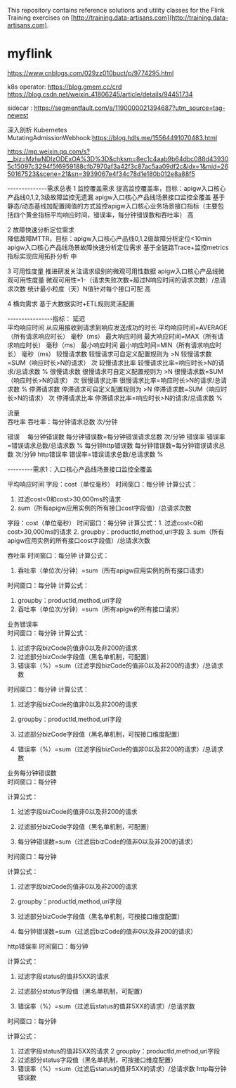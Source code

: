 This repository contains reference solutions and utility classes for the Flink Training exercises 
on [http://training.data-artisans.com](http://training.data-artisans.com).
# myflink


https://www.cnblogs.com/029zz010buct/p/9774295.html

k8s operator:
https://blog.gmem.cc/crd
https://blog.csdn.net/weixin_41806245/article/details/94451734


sidecar :
https://segmentfault.com/a/1190000021394687?utm_source=tag-newest

深入剖析 Kubernetes MutatingAdmissionWebhook:https://blog.hdls.me/15564491070483.html

https://mp.weixin.qq.com/s?__biz=MzIwNDIzODExOA%3D%3D&chksm=8ec1c4aab9b64dbc088d439305c15097c3294f5f6959188cfb7970af3a42f3c87ac5aa09df2c&idx=1&mid=2650167523&scene=21&sn=3939067e4f34c78d1e180b012e8a88f5

--------------需求总表
1	监控覆盖需求	提高监控覆盖率，目标：apigw入口核心产品线0,1,2,3级故障监控无遗漏
apigw入口核心产品线场景接口监控全覆盖	  基于静态/动态基线加配置阈值的方式监控apigw入口核心业务场景接口指标（主要包括四个黄金指标平均响应时间，错误率，每分钟错误数和吞吐率）  高

2	故障快速分析定位需求	
降低故障MTTR，目标：apigw入口核心产品线0,1,2级故障分析定位<10min
apigw入口核心产品线场景故障快速分析定位需求	基于全链路Trace+监控metrics指标实现应用拓扑分析	中

3	可用性度量	推进研发关注请求级别的微观可用性数据	apigw入口核心产品线微观可用性度量	
微观可用性=1-（请求失败次数+超过N响应时间的请求次数）/总请求次数   统计最小粒度（天）N值针对每个接口可配   高

4	横向需求	基于大数据实时+ETL规则灵活配置	 


----------------指标：
延迟　　	
平均响应时间	从应用接收到请求到响应发送成功的时长
平均响应时间=AVERAGE（所有请求响应时长）	毫秒（ms）
最大响应时间	最大响应时间=MAX（所有请求响应时长）	毫秒（ms）
最小响应时间	最小响应时间=MIN（所有请求响应时长）	毫秒（ms）
较慢请求数	较慢请求可自定义配置规则为 >N
较慢请求数=SUM（响应时长>N的请求）	次
较慢请求比率	较慢请求比率=响应时长>N的请求/总请求数	%
很慢请求数	很慢请求可自定义配置规则为 >N
很慢请求数=SUM（响应时长>N的请求）	次
很慢请求比率	很慢请求比率=响应时长>N的请求/总请求数	%
停滞请求数	停滞请求可自定义配置规则为 >N
停滞请求数=SUM（响应时长>N的请求）	次
停滞请求比率	停滞请求比率=响应时长>N的请求/总请求数	%


流量	
吞吐率	吞吐率：每分钟请求总数	次/分钟

错误　
每分钟错误数	每分钟错误数=每分钟错误请求总数	次/分钟
错误率	错误率=错误请求总数/总请求数	%
每分钟http错误数	每分钟错误数=每分钟错误请求总数	次/分钟
http错误率	错误率=错误请求总数/总请求数	%


---------需求1：入口核心产品线场景接口监控全覆盖

平均响应时间	字段：cost（单位毫秒）
时间窗口：每分钟
计算公式：
1. 过滤cost<0和cost>30,000ms的请求
2. sum（所有apigw应用实例的所有接口cost字段值）/总请求次数


字段：cost（单位毫秒）
时间窗口：每分钟
计算公式：1. 过滤cost<0和cost>30,000ms的请求
2. groupby：productId,method,uri字段
3. sum（所有apigw应用实例的所有接口cost字段值）/总请求次数



吞吐率	
时间窗口：每分钟
计算公式：
1. 吞吐率（单位次/分钟）=sum（所有apigw应用实例的所有接口请求）

时间窗口：每分钟
计算公式：
1. groupby：productId,method,uri字段
2. 吞吐率（单位次/分钟）=sum（所有apigw的所有接口请求）

业务错误率	
时间窗口：每分钟
计算公式：
1. 过滤字段bizCode的值非0以及非200的请求
3. 过滤部分bizCode字段值（黑名单机制，可配置）
4. 错误率（%）=sum（过滤字段bizCode的值非0以及非200的请求）/总请求数

时间窗口：每分钟
计算公式：
1. 过滤字段bizCode的值非0以及非200的请求

3. groupby：productId,method,uri字段

4. 过滤部分bizCode字段值（黑名单机制，可按接口维度配置）

5. 错误率（%）=sum（过滤字段bizCode的值非0以及非200的请求）/总请求数

业务每分钟错误数	
时间窗口：每分钟

计算公式：

1. 过滤字段bizCode的值非0以及非200的请求

2. 过滤部分bizCode字段值（黑名单机制，可配置）

3. 每分钟错误数=sum（过滤后bizCode的值非0以及非200的请求）

时间窗口：每分钟

计算公式：

1. 过滤字段bizCode的值非0以及非200的请求

2. groupby：productId,method,uri字段

3. 过滤部分bizCode字段值（黑名单机制，可按接口维度配置）

4. 每分钟错误数=sum（过滤后bizCode的值非0以及非200的请求）

http错误率	
时间窗口：每分钟

计算公式：

1. 过滤字段status的值非5XX的请求

2. 过滤部分status字段值（黑名单机制，可配置）

3. 错误率（%）=sum（过滤后status的值非5XX的请求）/总请求数

时间窗口：每分钟

计算公式：
1. 过滤字段status的值非5XX的请求
2 groupby：productId,method,uri字段
3. 过滤部分status字段值（黑名单机制，可按接口维度配置）
4. 错误率（%）=sum（过滤后status的值非5XX的请求）/总请求数
http每分钟错误数	

